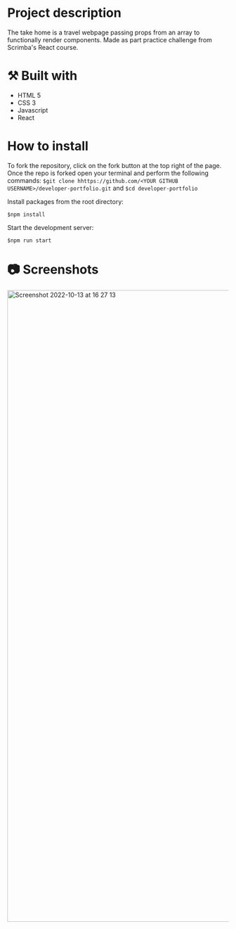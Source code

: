 # Project description

The take home is a travel webpage passing props from an array to functionally render components. Made as part practice challenge from Scrimba's React course.

# ⚒️ Built with

<ul>
  <li>HTML 5</li>
  <li>CSS 3</li>
  <li>Javascript</li>
  <li>React</li>
</ul>

# How to install

To fork the repository, click on the fork button at the top right of the page. Once the repo is forked open your terminal and perform the following commands: 
```$git clone hhttps://github.com/<YOUR GITHUB USERNAME>/developer-portfolio.git``` and
```$cd developer-portfolio```

Install packages from the root directory:

```$npm install```

Start the development server:

```$npm run start```

# 📷 Screenshots

<img width="1437" alt="Screenshot 2022-10-13 at 16 27 13" src="https://user-images.githubusercontent.com/91851828/195703997-08f8675c-4ff3-42d4-a4e2-9a8055df6aef.png">


